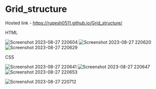 # Grid_structure

Hosted link - https://rupesh0511.github.io/Grid_structure/


HTML

![Screenshot 2023-08-27 220604](https://github.com/rupesh0511/Grid_structure/assets/69234169/8f5fa8a9-e932-4f93-8bc1-b1a0ccbb0a99)
![Screenshot 2023-08-27 220620](https://github.com/rupesh0511/Grid_structure/assets/69234169/f6fe4cb5-6a77-4bfe-b89a-24fe9caa00ea)
![Screenshot 2023-08-27 220629](https://github.com/rupesh0511/Grid_structure/assets/69234169/ed6f65b2-b26a-4553-8224-797f279e2283)

CSS


![Screenshot 2023-08-27 220641](https://github.com/rupesh0511/Grid_structure/assets/69234169/fb393f71-882d-48a7-88d1-b7f30ef29f89)
![Screenshot 2023-08-27 220647](https://github.com/rupesh0511/Grid_structure/assets/69234169/3503b515-e748-4f7c-b6c3-81cb0b90886c)
![Screenshot 2023-08-27 220653](https://github.com/rupesh0511/Grid_structure/assets/69234169/ad487059-72a4-4eb8-95ab-f3a1aa5ca087)


![Screenshot 2023-08-27 220712](https://github.com/rupesh0511/Grid_structure/assets/69234169/4d95a81b-fae3-4494-9afc-62ac8d79ebf3)
